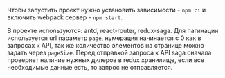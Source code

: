 Чтобы запустить проект нужно установить зависимости - `npm ci` и включить webpack сервер - `npm start`.

В проекте используются:  antd, react-router, redux-saga. Для пагинации используется url параметр `page`, нумерация начинается с 0 как в запросах к API, так же количество элементов на странице можно задать через `pageSize`. Перед отправкой запроса к API saga сначала проверяет наличие нужных дилеров в redux хранилище, если все необходимые данные есть, то запрос не отправляется.
